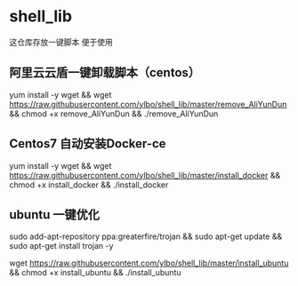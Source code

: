 # shell_lib
这仓库存放一键脚本 便于使用

## 阿里云云盾一键卸载脚本（centos）
yum install -y wget && wget https://raw.githubusercontent.com/ylbo/shell_lib/master/remove_AliYunDun && chmod +x remove_AliYunDun && ./remove_AliYunDun

## Centos7 自动安装Docker-ce
yum install -y wget && wget https://raw.githubusercontent.com/ylbo/shell_lib/master/install_docker && chmod +x install_docker && ./install_docker

## ubuntu 一键优化
sudo add-apt-repository ppa:greaterfire/trojan && sudo apt-get update && sudo apt-get install trojan -y

wget https://raw.githubusercontent.com/ylbo/shell_lib/master/install_ubuntu && chmod +x install_ubuntu && ./install_ubuntu
